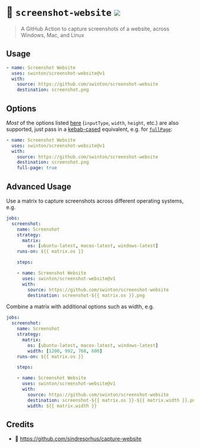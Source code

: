 # :camera_flash: `screenshot-website` ![](https://github.com/swinton/screenshot-website/workflows/Tests/badge.svg)
> A GitHub Action to capture screenshots of a website, across Windows, Mac, and Linux

## Usage

```yaml
- name: Screenshot Website
  uses: swinton/screenshot-website@v1
  with:
    source: https://github.com/swinton/screenshot-website
    destination: screenshot.png
```

## Options

_Most_ of the options listed [here](https://github.com/sindresorhus/capture-website#options) (`inputType`, `width`, `height`, etc.) are also supported, just pass in a [kebab-cased](https://en.wikipedia.org/wiki/Letter_case#Special_case_styles) equivalent, e.g. for [`fullPage`](https://github.com/sindresorhus/capture-website#fullpage):

```yaml
- name: Screenshot Website
  uses: swinton/screenshot-website@v1
  with:
    source: https://github.com/swinton/screenshot-website
    destination: screenshot.png
    full-page: true
```

## Advanced Usage

Use a matrix to capture screenshots across different operating systems, e.g.

```yaml
jobs:
  screenshot:
    name: Screenshot
    strategy:
      matrix:
        os: [ubuntu-latest, macos-latest, windows-latest]
    runs-on: ${{ matrix.os }}

    steps:

    - name: Screenshot Website
      uses: swinton/screenshot-website@v1
      with:
        source: https://github.com/swinton/screenshot-website
        destination: screenshot-${{ matrix.os }}.png
```

Combine a matrix with additional options such as width, e.g.

```yaml
jobs:
  screenshot:
    name: Screenshot
    strategy:
      matrix:
        os: [ubuntu-latest, macos-latest, windows-latest]
        width: [1200, 992, 768, 600]
    runs-on: ${{ matrix.os }}

    steps:

    - name: Screenshot Website
      uses: swinton/screenshot-website@v1
      with:
        source: https://github.com/swinton/screenshot-website
        destination: screenshot-${{ matrix.os }}-${{ matrix.width }}.png
        width: ${{ matrix.width }}
```


## Credits

- :bow: https://github.com/sindresorhus/capture-website
